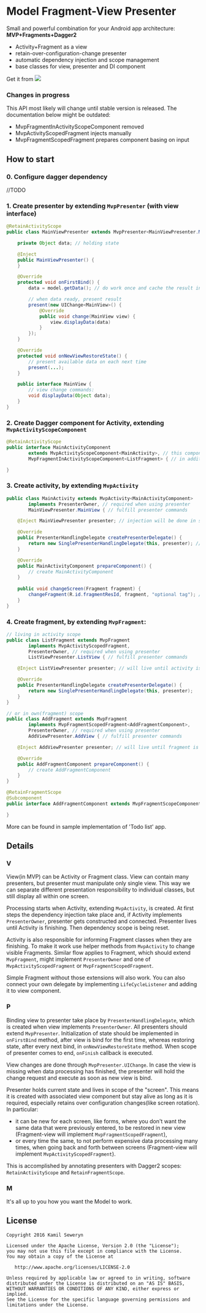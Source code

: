 # Model Fragment-View Presenter

Small and powerful combination for your Android app architecture: **MVP+Fragments+Dagger2**
 - Activity+Fragment as a view 
 - retain-over-configuration-change presenter
 - automatic dependency injection and scope management
 - base classes for view, presenter and DI component

Get it from [![](https://jitpack.io/v/sewerk/mfvp.svg)](https://jitpack.io/#sewerk/mfvp)

### Changes in progress

This API most likely will change until stable version is released. The documentation below might be outdated:
- MvpFragmentInActivityScopeComponent removed
- MvpActivityScopedFragment injects manually
- MvpFragmentScopedFragment prepares component basing on input


## How to start

### 0. Configure dagger dependency
//TODO

### 1. Create **presenter** by extending `MvpPresenter` (with view interface)
```java
@RetainActivityScope
public class MainViewPresenter extends MvpPresenter<MainViewPresenter.MainView> {

    private Object data; // holding state

    @Inject
    public MainViewPresenter() {
    }

    @Override
    protected void onFirstBind() {
        data = model.getData(); // do work once and cache the result in field

        // when data ready, present result
        present(new UIChange<MainView>() {
            @Override
            public void change(MainView view) {
                view.displayData(data)
            }
        });
    }

    @Override
    protected void onNewViewRestoreState() {
        // present available data on each next time
        present(...);
    }

    public interface MainView {
        // view change commands:
        void displayData(Object data);
    }
}
```
### 2. Create Dagger **component** for Activity, extending `MvpActivityScopeComponent`
```java
@RetainActivityScope
public interface MainActivityComponent
        extends MvpActivityScopeComponent<MainActivity>, // this component is for MainActivity
        MvpFragmentInActivityScopeComponent<ListFragment> { // in addition, ListFragment presenter will live until activity is finishing

}
```
### 3. Create **activity**, by extending `MvpActivity`
```java
public class MainActivity extends MvpActivity<MainActivityComponent>
        implements PresenterOwner, // required when using presenter
        MainViewPresenter.MainView { // fulfill presenter commands

    @Inject MainViewPresenter presenter; // injection will be done in super.onCreate()

    @Override
    public PresenterHandlingDelegate createPresenterDelegate() {
        return new SinglePresenterHandlingDelegate(this, presenter); // single presenter managing this activity
    }

    @Override
    public MainActivityComponent prepareComponent() {
        // create MainActivityComponent
    }
    
    public void changeScreen(Fragment fragment) {
        changeFragment(R.id.fragmentResId, fragment, "optional tag"); // use API from base class for proper Fragment scope management
    }
}
```
### 4. Create **fragment**, by extending `MvpFragment`:
```java
// living in activity scope
public class ListFragment extends MvpFragment
        implements MvpActivityScopedFragment,
        PresenterOwner, // required when using presenter 
        ListViewPresenter.ListView { // fulfill presenter commands

    @Inject ListViewPresenter presenter; // will live until activity is finishing

    @Override
    public PresenterHandlingDelegate createPresenterDelegate() {
        return new SinglePresenterHandlingDelegate(this, presenter);
    }
}

// or in own(fragment) scope
public class AddFragment extends MvpFragment
        implements MvpFragmentScopedFragment<AddFragmentComponent>, 
        PresenterOwner, // required when using presenter 
        AddViewPresenter.AddView { // fulfill presenter commands

    @Inject AddViewPresenter presenter; // will live until fragment is finishing

    @Override
    public AddFragmentComponent prepareComponent() {
        // create AddFragmentComponent
    }
}

@RetainFragmentScope
@Subcomponent
public interface AddFragmentComponent extends MvpFragmentScopeComponent<AddFragment> {

}
```

More can be found in sample implementation of 'Todo list' app.

## Details

### V

View(in MVP) can be Activity or Fragment class. View can contain many presenters, but presenter must
manipulate only single view. This way we can separate different presentation responsibility to individual classes,
but still display all within one screen.

Processing starts when Activity, extending `MvpActivity`, is created. At first steps the dependency
injection take place and, if Activity implements `PresenterOwner`, presenter gets constructed and connected.
Presenter lives until Activity is finishing. Then dependency scope is being reset.

Activity is also responsible for informing Fragment classes when they are finishing.
To make it work use helper methods from `MvpActivity` to change visible Fragments.
Similar flow applies to Fragment, which should extend `MvpFragment`, might implement `PresenterOwner`
and one of `MvpActivityScopedFragment` or `MvpFragmentScopedFragment`.

Simple Fragment without those extensions will also work.
You can also connect your own delegate by implementing `LifeCycleListener` and adding it to view component.

### P

Binding view to presenter take place by `PresenterHandlingDelegate`, which is created when view implements `PresenterOwner`.
All presenters should extend `MvpPresenter`. Initialization of state should be implemented in `onFirstBind`
method, after view is bind for the first time, whereas restoring state, after every next bind,
in `onNewViewRestoreState` method. When scope of presenter comes to end, `onFinish` callback is executed.

View changes are done through `MvpPresenter.UIChange`. In case the view is missing when
data processing has finished, the presenter will hold the change request and execute as soon as new view
is bind.

Presenter holds current state and lives in scope of the "screen".
This means it is created with associated view component but stay alive as long as it is required,
especially retains over configuration changes(like screen rotation).
In particular:
- it can be new for each screen, like forms, where you don't want the same data that were
previously entered, to be restored in new view (Fragment-view will implement `MvpFragmentScopedFragment`),
- or every time the same, to not perform expensive data processing many times,
when going back and forth between screens (Fragment-view will implement `MvpActivityScopedFragment`).

This is accomplished by annotating presenters with Dagger2 scopes: `RetainActivityScope` and `RetainFragmentScope`.

### M

It's all up to you how you want the Model to work.

## License

    Copyright 2016 Kamil Seweryn

    Licensed under the Apache License, Version 2.0 (the "License");
    you may not use this file except in compliance with the License.
    You may obtain a copy of the License at

       http://www.apache.org/licenses/LICENSE-2.0

    Unless required by applicable law or agreed to in writing, software
    distributed under the License is distributed on an "AS IS" BASIS,
    WITHOUT WARRANTIES OR CONDITIONS OF ANY KIND, either express or implied.
    See the License for the specific language governing permissions and
    limitations under the License.
